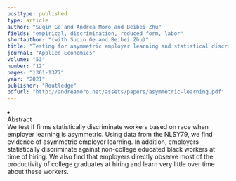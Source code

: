```yaml
---
posttype: published
type: article
author: "Suqin Ge and Andrea Moro and Beibei Zhu"
fields: "empirical, discrimination, reduced form, labor"
shortauthor: "(with Suqin Ge and Beibei Zhu)"
title: "Testing for asymmetric employer learning and statistical discrimination"
journal: "Applied Economics"
volume: "53"
number: "12"
pages: "1361-1377"
year: "2021"
publisher: "Routledge"
pdfurl: "http://andreamoro.net/assets/papers/asymmetric-learning.pdf"
---
```

<li class='acc_hide'> <div class="title">Abstract</div>
We test if firms statistically discriminate workers based on race when employer learning is asymmetric.
Using data from the NLSY79, we find evidence of asymmetric employer learning.
In addition, employers statistically discriminate against non-college
educated black workers at time of hiring. We also find that employers
directly observe most of the productivity of college graduates at
hiring and learn very little over time about these workers.
</li>
